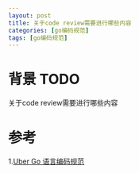 ```yaml
---
layout: post
title: 关于code review需要进行哪些内容
categories: [go编码规范]
tags: [go编码规范]
---
```


# 背景 TODO
关于code review需要进行哪些内容

# 参考
1.[Uber Go 语言编码规范](https://github.com/xxjwxc/uber_go_guide_cn)